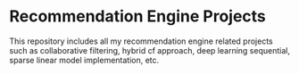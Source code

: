 # Recommendation Engine Projects
This repository includes all my recommendation engine related projects such as collaborative filtering, hybrid cf approach, deep learning sequential, sparse linear model implementation, etc.
